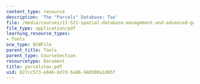 ```yaml
---
content_type: resource
description: 'The "Parcels" Database: Tax'
file: /media/courses/11-521-spatial-database-management-and-advanced-geographic-information-systems-spring-2003/827cc573e8466d7d5a86940300a1d85f_parcelstax.pdf
file_type: application/pdf
learning_resource_types:
- Tools
ocw_type: OCWFile
parent_title: Tools
parent_type: CourseSection
resourcetype: Document
title: parcelstax.pdf
uid: 827cc573-e846-6d7d-5a86-940300a1d85f
---
```

